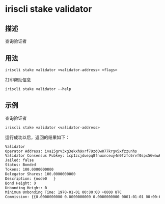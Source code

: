 # iriscli stake validator

## 描述

查询验证者

## 用法

```
iriscli stake validator <validator-address> <flags>
```

打印帮助信息
```
iriscli stake validator --help
```

## 示例

查询验证者
```
iriscli stake validator <validator-address>
```

运行成功以后，返回的结果如下：
```txt
Validator
Operator Address: iva15grv3xg3ekxh9xrf79zd0w077krgv5xfzzunhs
Validator Consensus Pubkey: icp1zcjduepq8fnuxnceuy4n0fzfc6rvf0spx56waw67lqkrhxwsxgnf8zgk0nus66rkg4
Jailed: false
Status: Bonded
Tokens: 100.0000000000
Delegator Shares: 100.0000000000
Description: {node0   }
Bond Height: 0
Unbonding Height: 0
Minimum Unbonding Time: 1970-01-01 00:00:00 +0000 UTC
Commission: {{0.0000000000 0.0000000000 0.0000000000 0001-01-01 00:00:00 +0000 UTC}}
```
